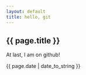 ```yaml
---
layout: default
title: hello, git
---
```


<h2>{{ page.title }}</h2>

<p>At last, I am on github!</p>

<p>{{ page.date | date_to_string }}</p>

